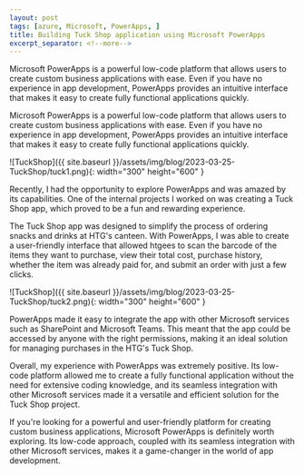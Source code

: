 ```yaml
---
layout: post
tags: [azure, Microsoft, PowerApps, ]
title: Building Tuck Shop application using Microsoft PowerApps
excerpt_separator: <!--more-->
---
```

Microsoft PowerApps is a powerful low-code platform that allows users to create custom business applications with ease. Even if you have no experience in app development, PowerApps provides an intuitive interface that makes it easy to create fully functional applications quickly.

<!--more-->

Microsoft PowerApps is a powerful low-code platform that allows users to create custom business applications with ease. Even if you have no experience in app development, PowerApps provides an intuitive interface that makes it easy to create fully functional applications quickly. 

![TuckShop]({{ site.baseurl }}/assets/img/blog/2023-03-25-TuckShop/tuck1.png){: width="300" height="600" }

Recently, I had the opportunity to explore PowerApps and was amazed by its capabilities. One of the internal projects I worked on was creating a Tuck Shop app, which proved to be a fun and rewarding experience.


The Tuck Shop app was designed to simplify the process of ordering snacks and drinks at HTG's canteen. With PowerApps, I was able to create a user-friendly interface that allowed htgees to scan the barcode of the items they want to purchase, view their total cost, purchase history, whether the item was already paid for, and submit an order with just a few clicks.

![TuckShop]({{ site.baseurl }}/assets/img/blog/2023-03-25-TuckShop/tuck2.png){: width="300" height="600" }

PowerApps made it easy to integrate the app with other Microsoft services such as SharePoint and Microsoft Teams. This meant that the app could be accessed by anyone with the right permissions, making it an ideal solution for managing purchases in the HTG's Tuck Shop.

Overall, my experience with PowerApps was extremely positive. Its low-code platform allowed me to create a fully functional application without the need for extensive coding knowledge, and its seamless integration with other Microsoft services made it a versatile and efficient solution for the Tuck Shop project.

If you're looking for a powerful and user-friendly platform for creating custom business applications, Microsoft PowerApps is definitely worth exploring. Its low-code approach, coupled with its seamless integration with other Microsoft services, makes it a game-changer in the world of app development.